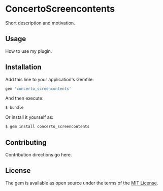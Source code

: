 # ConcertoScreencontents
Short description and motivation.

## Usage
How to use my plugin.

## Installation
Add this line to your application's Gemfile:

```ruby
gem 'concerto_screencontents'
```

And then execute:
```bash
$ bundle
```

Or install it yourself as:
```bash
$ gem install concerto_screencontents
```

## Contributing
Contribution directions go here.

## License
The gem is available as open source under the terms of the [MIT License](http://opensource.org/licenses/MIT).
